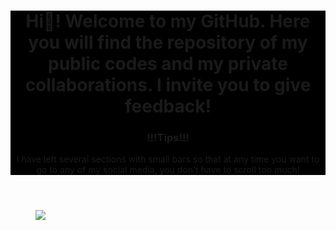 <header style="background-color:black;">
  <h1>Hi👋! Welcome to my GitHub. Here you will find the repository of my public codes and my private collaborations. I invite you to give feedback!</h1>
  <h3>!!!Tips!!!</h3>
  <p>I have left several sections with small bars so that at any time you want to go to any of my social media, you don't have to scroll too much!</p>
</header>

<main>
  <figure>
    <img src="https://www.canva.com/design/DAFzLO16tvM/LR7CRkINz68JPJxAD0dZA/editutm_content=DAFzLO16tvM&utm_campaign=designshare&utm_medium=link2&utm_source=sharebutton">
  </figure>
</main>
